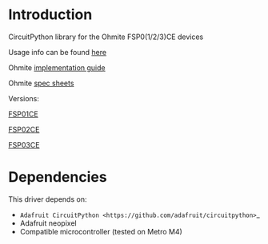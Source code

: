 Introduction
============

CircuitPython library for the Ohmite FSP0(1/2/3)CE devices

Usage info can be found [here](https://docs.google.com/document/d/1pbFQuCyqXIZMnqwot_IJnxOYGxZwyma1YK8rZMgTkr4/edit?usp=sharing)

Ohmite [implementation guide](<https://www.mouser.com/pdfdocs/Ohmite-FSP-Integration-Guide-V1-0_27-03-18.pdf>)

Ohmite [spec sheets](<https://www.ohmite.com/assets/docs/fsp-series.pdf>)

Versions:

[FSP01CE](https://www.ohmite.com/catalog/fsp-series/FSP01CE)

[FSP02CE](https://www.ohmite.com/catalog/fsp-series/FSP02CE)

[FSP03CE](https://www.ohmite.com/catalog/fsp-series/FSP03CE)



Dependencies
=============
This driver depends on:

* `Adafruit CircuitPython <https://github.com/adafruit/circuitpython>`_
* Adafruit neopixel 
* Compatible microcontroller (tested on Metro M4)


